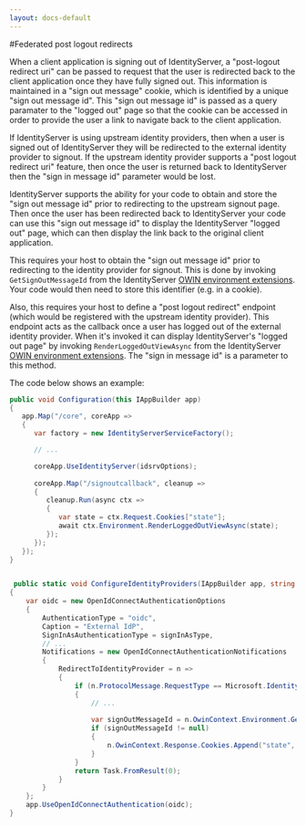 ```yaml
---
layout: docs-default
---
```


#Federated post logout redirects

When a client application is signing out of IdentityServer, a "post-logout redirect uri" can be passed to request that the user is redirected back to the client application once they have fully signed out. This information is maintained in a "sign out message" cookie, which is identified by a unique "sign out message id". This "sign out message id" is passed as a query paramater to the "logged out" page so that the cookie can be accessed in order to provide the user a link to navigate back to the client application.

If IdentityServer is using upstream identity providers, then when a user is signed out of IdentityServer they will be redirected to the external identity provider to signout. If the upstream identity provider supports a "post logout redirect uri" feature, then once the user is returned back to IdentityServer then the "sign in message id" parameter would be lost.

IdentityServer supports the ability for your code to obtain and store the "sign out message id" prior to redirecting to the upstream signout page. Then once the user has been redirected back to IdentityServer your code can use this "sign out message id" to display the IdentityServer "logged out" page, which can then display the link back to the original client application.

This requires your host to obtain the "sign out message id" prior to redirecting to the identity provider for signout. This is done by invoking `GetSignOutMessageId` from the IdentityServer [OWIN environment extensions](owin.html). Your code would then need to store this identifier (e.g. in a cookie).

Also, this requires your host to define a "post logout redirect" endpoint (which would be registered with the upstream identity provider). This endpoint acts as the callback once a user has logged out of the external identity provider. When it's invoked it can display IdentityServer's "logged out page" by invoking `RenderLoggedOutViewAsync` from the IdentityServer [OWIN environment extensions](owin.html). The "sign in message id" is a parameter to this method.

The code below shows an example:

```csharp
public void Configuration(this IAppBuilder app)
{
   app.Map("/core", coreApp =>
   {
      var factory = new IdentityServerServiceFactory();

      // ...

      coreApp.UseIdentityServer(idsrvOptions);
      
      coreApp.Map("/signoutcallback", cleanup =>
      {
         cleanup.Run(async ctx =>
         {
            var state = ctx.Request.Cookies["state"];
            await ctx.Environment.RenderLoggedOutViewAsync(state);
         });
      });
   });
}


 public static void ConfigureIdentityProviders(IAppBuilder app, string signInAsType)
{
    var oidc = new OpenIdConnectAuthenticationOptions
    {
        AuthenticationType = "oidc",
        Caption = "External IdP",
        SignInAsAuthenticationType = signInAsType,
        // ...
        Notifications = new OpenIdConnectAuthenticationNotifications
        {
            RedirectToIdentityProvider = n =>
            {
                if (n.ProtocolMessage.RequestType == Microsoft.IdentityModel.Protocols.OpenIdConnectRequestType.LogoutRequest)
                {
                    // ...
                
                    var signOutMessageId = n.OwinContext.Environment.GetSignOutMessageId();
                    if (signOutMessageId != null)
                    {
                        n.OwinContext.Response.Cookies.Append("state", signOutMessageId);
                    }
                }
                return Task.FromResult(0);
            }
        }
    };
    app.UseOpenIdConnectAuthentication(oidc);
}
```
